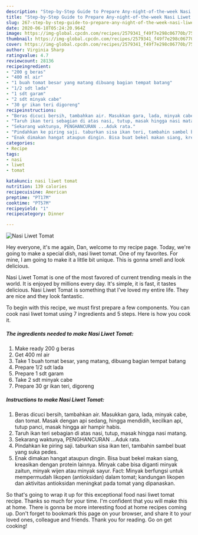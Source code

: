 ```yaml
---
description: "Step-by-Step Guide to Prepare Any-night-of-the-week Nasi Liwet Tomat"
title: "Step-by-Step Guide to Prepare Any-night-of-the-week Nasi Liwet Tomat"
slug: 267-step-by-step-guide-to-prepare-any-night-of-the-week-nasi-liwet-tomat
date: 2020-06-18T05:24:20.964Z
image: https://img-global.cpcdn.com/recipes/2579341_f49f7e298c06770b/751x532cq70/nasi-liwet-tomat-foto-resep-utama.jpg
thumbnail: https://img-global.cpcdn.com/recipes/2579341_f49f7e298c06770b/751x532cq70/nasi-liwet-tomat-foto-resep-utama.jpg
cover: https://img-global.cpcdn.com/recipes/2579341_f49f7e298c06770b/751x532cq70/nasi-liwet-tomat-foto-resep-utama.jpg
author: Virginia Sharp
ratingvalue: 4.7
reviewcount: 28136
recipeingredient:
- "200 g beras"
- "400 ml air"
- "1 buah tomat besar yang matang dibuang bagian tempat batang"
- "1/2 sdt lada"
- "1 sdt garam"
- "2 sdt minyak cabe"
- "30 gr ikan teri digoreng"
recipeinstructions:
- "Beras dicuci bersih, tambahkan air. Masukkan gara, lada, minyak cabe, dan tomat. Masak dengan api sedang, hingga mendidih, kecilkan api, tutup panci, masak hingga air hampir habis."
- "Taruh ikan teri sebagian di atas nasi, tutup, masak hingga nasi matang."
- "Sekarang waktunya, PENGHANCURAN ...Aduk rata."
- "Pindahkan ke piring saji. taburkan sisa ikan teri, tambahin sambel buat yang suka pedes."
- "Enak dimakan hangat ataupun dingin. Bisa buat bekel makan siang, kreasikan dengan protein lainnya. Minyak cabe bisa diganti minyak zaitun, minyak wijen atau minyak sayur. Fact: Minyak berfungsi untuk mempermudah likopen (antioksidan) dalam tomat; kandungan likopen dan aktivitas antioksidan meningkat pada tomat yang dipanaskan."
categories:
- Recipe
tags:
- nasi
- liwet
- tomat

katakunci: nasi liwet tomat 
nutrition: 139 calories
recipecuisine: American
preptime: "PT17M"
cooktime: "PT57M"
recipeyield: "1"
recipecategory: Dinner

---
```



![Nasi Liwet Tomat](https://img-global.cpcdn.com/recipes/2579341_f49f7e298c06770b/751x532cq70/nasi-liwet-tomat-foto-resep-utama.jpg)

Hey everyone, it's me again, Dan, welcome to my recipe page. Today, we're going to make a special dish, nasi liwet tomat. One of my favorites. For mine, I am going to make it a little bit unique. This is gonna smell and look delicious.



Nasi Liwet Tomat is one of the most favored of current trending meals in the world. It is enjoyed by millions every day. It's simple, it is fast, it tastes delicious. Nasi Liwet Tomat is something that I've loved my entire life. They are nice and they look fantastic.


To begin with this recipe, we must first prepare a few components. You can cook nasi liwet tomat using 7 ingredients and 5 steps. Here is how you cook it.

<!--inarticleads1-->

##### The ingredients needed to make Nasi Liwet Tomat:

1. Make ready 200 g beras
1. Get 400 ml air
1. Take 1 buah tomat besar, yang matang, dibuang bagian tempat batang
1. Prepare 1/2 sdt lada
1. Prepare 1 sdt garam
1. Take 2 sdt minyak cabe
1. Prepare 30 gr ikan teri, digoreng




<!--inarticleads2-->

##### Instructions to make Nasi Liwet Tomat:

1. Beras dicuci bersih, tambahkan air. Masukkan gara, lada, minyak cabe, dan tomat. Masak dengan api sedang, hingga mendidih, kecilkan api, tutup panci, masak hingga air hampir habis.
1. Taruh ikan teri sebagian di atas nasi, tutup, masak hingga nasi matang.
1. Sekarang waktunya, PENGHANCURAN ...Aduk rata.
1. Pindahkan ke piring saji. taburkan sisa ikan teri, tambahin sambel buat yang suka pedes.
1. Enak dimakan hangat ataupun dingin. Bisa buat bekel makan siang, kreasikan dengan protein lainnya. Minyak cabe bisa diganti minyak zaitun, minyak wijen atau minyak sayur. Fact: Minyak berfungsi untuk mempermudah likopen (antioksidan) dalam tomat; kandungan likopen dan aktivitas antioksidan meningkat pada tomat yang dipanaskan.




So that's going to wrap it up for this exceptional food nasi liwet tomat recipe. Thanks so much for your time. I'm confident that you will make this at home. There is gonna be more interesting food at home recipes coming up. Don't forget to bookmark this page on your browser, and share it to your loved ones, colleague and friends. Thank you for reading. Go on get cooking!
